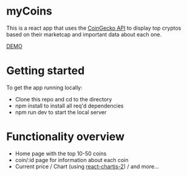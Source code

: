 # myCoins 

This is a react app that uses the [CoinGecko API](https://www.coingecko.com/api/documentation) to display top cryptos based on their marketcap and important data about each one.

[DEMO](https://jh-488.github.io/mycoins/)

# Getting started

To get the app running locally:

* Clone this repo and cd to the directory
* npm install to install all req'd dependencies
* npm run dev to start the local server 

# Functionality overview

* Home page with the top 10-50 coins
* coin/:id page for information about each coin
* Current price / Chart (using [react-chartjs-2](https://react-chartjs-2.js.org/)) / and more...
